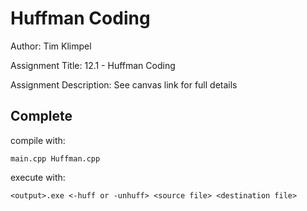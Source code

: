 # Huffman Coding

Author: Tim Klimpel

Assignment Title: 12.1 - Huffman Coding

Assignment Description: See canvas link for full details

## Complete

compile with:
```
main.cpp Huffman.cpp
```
execute with:
```
<output>.exe <-huff or -unhuff> <source file> <destination file>
```